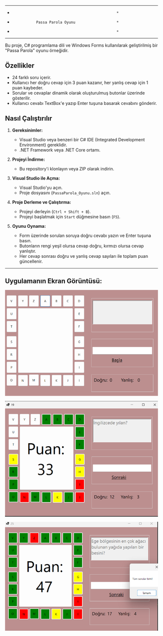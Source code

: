 *******************************************************
*                                                     *
*                Passa Parola Oyunu                   *
*                                                     *
*******************************************************

Bu proje, C# programlama dili ve Windows Forms kullanılarak geliştirilmiş bir "Passa Parola" oyunu örneğidir.

## Özellikler

- 24 farklı soru içerir.
- Kullanıcı her doğru cevap için 3 puan kazanır, her yanlış cevap için 1 puan kaybeder.
- Sorular ve cevaplar dinamik olarak oluşturulmuş butonlar üzerinde gösterilir.
- Kullanıcı cevabı TextBox'e yazıp Enter tuşuna basarak cevabını gönderir.

## Nasıl Çalıştırılır

1. **Gereksinimler:**
   - Visual Studio veya benzeri bir C# IDE (Integrated Development Environment) gereklidir.
   - .NET Framework veya .NET Core ortamı.

2. **Projeyi İndirme:**
   - Bu repository'i klonlayın veya ZIP olarak indirin.

3. **Visual Studio ile Açma:**
   - Visual Studio'yu açın.
   - Proje dosyasını (`PassaParola_Oyunu.sln`) açın.

4. **Proje Derleme ve Çalıştırma:**
   - Projeyi derleyin (`Ctrl + Shift + B`).
   - Projeyi başlatmak için `Start` düğmesine basın (`F5`).

5. **Oyunu Oynama:**
   - Form üzerinde sorulan soruya doğru cevabı yazın ve Enter tuşuna basın.
   - Butonların rengi yeşil olursa cevap doğru, kırmızı olursa cevap yanlıştır.
   - Her cevap sonrası doğru ve yanlış cevap sayıları ile toplam puan güncellenir.

---

## Uygulamanın Ekran Görüntüsü:

![Passa Parola Oyunu Ekran Görüntüsü](https://github.com/mihrapgozcu/PassaParola_Oyunu/blob/master/ana%20ekran.png)

![](https://github.com/mihrapgozcu/PassaParola_Oyunu/blob/master/g%C3%B6r%C3%BCnt%C3%BC.png)

![](https://github.com/mihrapgozcu/PassaParola_Oyunu/blob/master/uygulama%20sonu.png)


